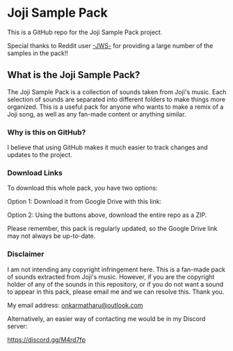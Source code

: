 # Joji Sample Pack
This is a GitHub repo for the Joji Sample Pack project.

Special thanks to Reddit user [-JWS-](https://www.reddit.com/user/-JWS-) for providing a large number of the samples in the pack!!

## What is the Joji Sample Pack?
The Joji Sample Pack is a collection of sounds taken from Joji's music. Each selection of sounds are separated into different folders to make things more organized. This is a useful pack for anyone who wants to make a remix of a Joji song, as well as any fan-made content or anything similar.

### Why is this on GitHub?
I believe that using GitHub makes it much easier to track changes and updates to the project.

### Download Links
To download this whole pack, you have two options:

Option 1: Download it from Google Drive with this link:
<insert link here>

Option 2: Using the buttons above, download the entire repo as a ZIP.

Please remember, this pack is regularly updated, so the Google Drive link may not always be up-to-date.

### Disclaimer
I am not intending any copyright infringement here. This is a fan-made pack of sounds extracted from Joji's music. However, if you are the copyright holder of any of the sounds in this repository, or if you do not want a sound to appear in this pack, please email me and we can resolve this. Thank you.

My email address: onkarmatharu@outlook.com

Alternatively, an easier way of contacting me would be in my Discord server:

https://discord.gg/M4rd7fp
